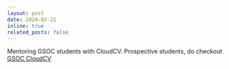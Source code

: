 ```yaml
---
layout: post
date: 2024-02-21
inline: true
related_posts: false
---
```


Mentoring GSOC students with CloudCV. Prospective students, do checkout <a href="https://gsoc.cloudcv.org/">GSOC CloudCV</a>
